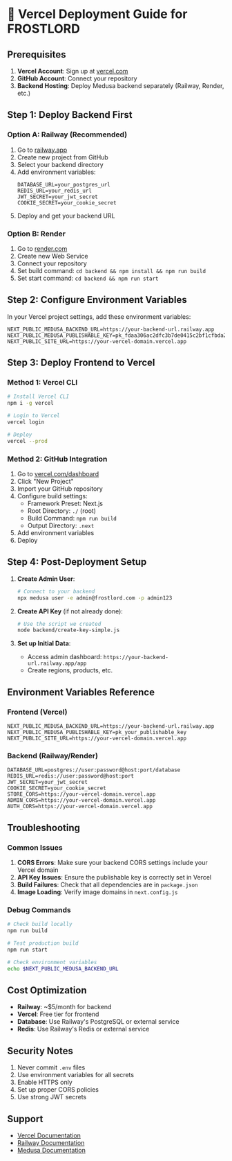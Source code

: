 # 🚀 Vercel Deployment Guide for FROSTLORD

## Prerequisites

1. **Vercel Account**: Sign up at [vercel.com](https://vercel.com)
2. **GitHub Account**: Connect your repository
3. **Backend Hosting**: Deploy Medusa backend separately (Railway, Render, etc.)

## Step 1: Deploy Backend First

### Option A: Railway (Recommended)
1. Go to [railway.app](https://railway.app)
2. Create new project from GitHub
3. Select your backend directory
4. Add environment variables:
   ```
   DATABASE_URL=your_postgres_url
   REDIS_URL=your_redis_url
   JWT_SECRET=your_jwt_secret
   COOKIE_SECRET=your_cookie_secret
   ```
5. Deploy and get your backend URL

### Option B: Render
1. Go to [render.com](https://render.com)
2. Create new Web Service
3. Connect your repository
4. Set build command: `cd backend && npm install && npm run build`
5. Set start command: `cd backend && npm run start`

## Step 2: Configure Environment Variables

In your Vercel project settings, add these environment variables:

```
NEXT_PUBLIC_MEDUSA_BACKEND_URL=https://your-backend-url.railway.app
NEXT_PUBLIC_MEDUSA_PUBLISHABLE_KEY=pk_fdaa306ac2dfc3b7de0415c2bf1cfbda25ffe7ca697a5ea5fcf12934b163b602
NEXT_PUBLIC_SITE_URL=https://your-vercel-domain.vercel.app
```

## Step 3: Deploy Frontend to Vercel

### Method 1: Vercel CLI
```bash
# Install Vercel CLI
npm i -g vercel

# Login to Vercel
vercel login

# Deploy
vercel --prod
```

### Method 2: GitHub Integration
1. Go to [vercel.com/dashboard](https://vercel.com/dashboard)
2. Click "New Project"
3. Import your GitHub repository
4. Configure build settings:
   - Framework Preset: Next.js
   - Root Directory: `./` (root)
   - Build Command: `npm run build`
   - Output Directory: `.next`
5. Add environment variables
6. Deploy

## Step 4: Post-Deployment Setup

1. **Create Admin User**:
   ```bash
   # Connect to your backend
   npx medusa user -e admin@frostlord.com -p admin123
   ```

2. **Create API Key** (if not already done):
   ```bash
   # Use the script we created
   node backend/create-key-simple.js
   ```

3. **Set up Initial Data**:
   - Access admin dashboard: `https://your-backend-url.railway.app/app`
   - Create regions, products, etc.

## Environment Variables Reference

### Frontend (Vercel)
```
NEXT_PUBLIC_MEDUSA_BACKEND_URL=https://your-backend-url.railway.app
NEXT_PUBLIC_MEDUSA_PUBLISHABLE_KEY=pk_your_publishable_key
NEXT_PUBLIC_SITE_URL=https://your-vercel-domain.vercel.app
```

### Backend (Railway/Render)
```
DATABASE_URL=postgres://user:password@host:port/database
REDIS_URL=redis://user:password@host:port
JWT_SECRET=your_jwt_secret
COOKIE_SECRET=your_cookie_secret
STORE_CORS=https://your-vercel-domain.vercel.app
ADMIN_CORS=https://your-vercel-domain.vercel.app
AUTH_CORS=https://your-vercel-domain.vercel.app
```

## Troubleshooting

### Common Issues

1. **CORS Errors**: Make sure your backend CORS settings include your Vercel domain
2. **API Key Issues**: Ensure the publishable key is correctly set in Vercel
3. **Build Failures**: Check that all dependencies are in `package.json`
4. **Image Loading**: Verify image domains in `next.config.js`

### Debug Commands
```bash
# Check build locally
npm run build

# Test production build
npm run start

# Check environment variables
echo $NEXT_PUBLIC_MEDUSA_BACKEND_URL
```

## Cost Optimization

- **Railway**: ~$5/month for backend
- **Vercel**: Free tier for frontend
- **Database**: Use Railway's PostgreSQL or external service
- **Redis**: Use Railway's Redis or external service

## Security Notes

1. Never commit `.env` files
2. Use environment variables for all secrets
3. Enable HTTPS only
4. Set up proper CORS policies
5. Use strong JWT secrets

## Support

- [Vercel Documentation](https://vercel.com/docs)
- [Railway Documentation](https://docs.railway.app)
- [Medusa Documentation](https://docs.medusajs.com) 